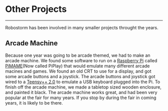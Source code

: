 # Other Projects
---

Robostorm has been involved in many smaller projects throught the years.

## Arcade Machine
Because one year was going to be arcade themed, we had to make an arcade machine. We found some software to run on a [Raspberry Pi](https://raspberrypi.org) called [PiMAME](http://piplay.org/)(Now called PiPlay) that would emulate many different arcade macines and games. We found an old CRT to use for a display, and got some arcade buttons and a joystick. The arcade buttons and joystick got wired to a [Teensy++ 2.0](http://www.pjrc.com/store/teensypp.html) to emulate a USB keyboard plugged into the Pi. To finish off the arcade machine, we made a tabletop sized wooden enclosure, and painted it black. The arcade machine works great, and had been very popular at the fair for many years. If you stop by during the fair in coming years, it is likely to be there.
